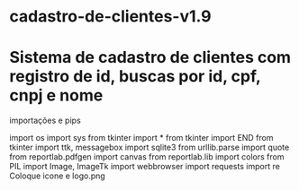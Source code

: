 # cadastro-de-clientes-v1.9
# Sistema de cadastro de clientes com registro de id, buscas por id, cpf, cnpj e nome

importações e pips

import os
import sys
from tkinter import *
from tkinter import END
from tkinter import ttk, messagebox
import sqlite3
from urllib.parse import quote
from reportlab.pdfgen import canvas
from reportlab.lib import colors 
from PIL import Image, ImageTk
import webbrowser
import requests
import re
Coloque icone e logo.png
